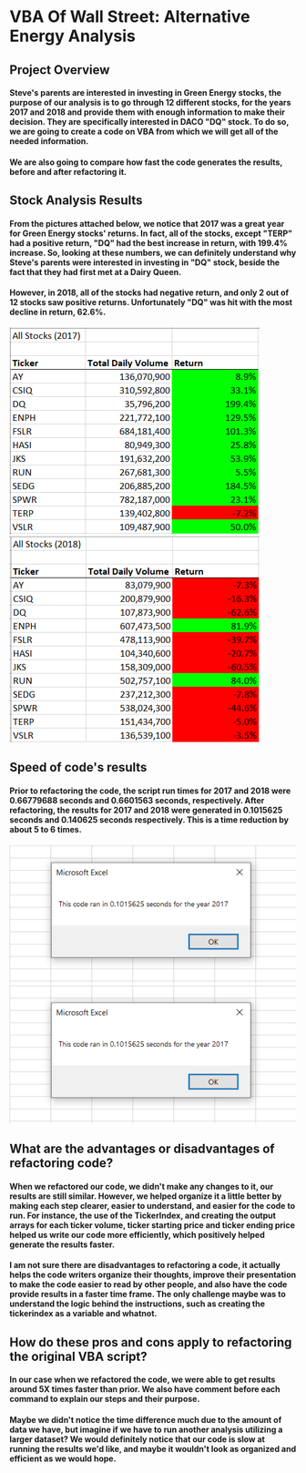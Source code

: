 # VBA Of Wall Street: Alternative Energy Analysis

## Project Overview

#### Steve's parents are interested in investing in Green Energy stocks, the purpose of our analysis is to go through 12 different stocks, for the years 2017 and 2018 and provide them with enough information to make their decision. They are specifically interested in DACO "DQ" stock. To do so, we are going to create a code on VBA from which we will get all of the needed information.
#### We are also going to compare how fast the code generates the results, before and after refactoring it.

## Stock Analysis Results

#### From the pictures attached below, we notice that 2017 was a great year for Green Energy stocks' returns. In fact, all of the stocks, except "TERP" had a positive return, "DQ" had the best increase in return, with 199.4% increase. So, looking at these numbers, we can definitely understand why Steve's parents were interested in investing in "DQ" stock, beside the fact that they had first met at a Dairy Queen.
#### However, in 2018, all of the stocks had negative return, and only 2 out of 12 stocks saw positive returns. Unfortunately "DQ" was hit with the most decline in return, 62.6%.

![](Resources/Stocks_Results_2017.PNG)      ![](Resources/Stocks_Results_2018.PNG)


## Speed of code's results

#### Prior to refactoring the code, the script run times for 2017 and 2018 were 0.66779688 seconds and 0.6601563 seconds, respectively. After refactoring, the results for 2017 and 2018 were generated in 0.1015625 seconds and 0.140625 seconds respectively. This is a time reduction by about 5 to 6 times.
 
 
![](Resources/VBA_Challenge_2017.png.PNG)          ![](Resources/VBA_Challenge_2017.png.PNG)




## What are the advantages or disadvantages of refactoring code?

#### When we refactored our code, we didn't make any changes to it, our results are still similar. However, we helped organize it a little better by making each step clearer, easier to understand, and easier for the code to run. For instance, the use of the TickerIndex, and creating the output arrays for each ticker volume, ticker starting price and ticker ending price helped us write our code more efficiently, which positively helped generate the results faster.
#### I am not sure there are disadvantages to refactoring a code, it actually helps the code writers organize their thoughts, improve their presentation to make the code easier to read by other people, and also have the code provide results in a faster time frame. The only challenge maybe was to understand the logic behind the instructions, such as creating the tickerindex as a variable and whatnot.


## How do these pros and cons apply to refactoring the original VBA script?

#### In our case when we refactored the code, we were able to get results around 5X times faster than prior. We also have comment before each command to explain our steps and their purpose. 
#### Maybe we didn't notice the time difference much due to the amount of data we have, but imagine if we have to run another analysis utilizing a larger dataset? We would definitely notice that our code is slow at running the results we'd like, and maybe it wouldn't look as organized and efficient as we would hope. 

